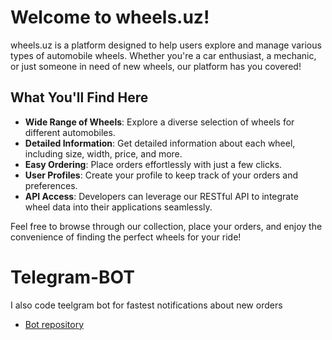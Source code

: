 # Welcome to wheels.uz!

wheels.uz is a platform designed to help users explore and manage various types of automobile wheels. Whether you're a car enthusiast, a mechanic, or just someone in need of new wheels, our platform has you covered!

## What You'll Find Here

- **Wide Range of Wheels**: Explore a diverse selection of wheels for different automobiles.
- **Detailed Information**: Get detailed information about each wheel, including size, width, price, and more.
- **Easy Ordering**: Place orders effortlessly with just a few clicks.
- **User Profiles**: Create your profile to keep track of your orders and preferences.
- **API Access**: Developers can leverage our RESTful API to integrate wheel data into their applications seamlessly.

Feel free to browse through our collection, place your orders, and enjoy the convenience of finding the perfect wheels for your ride!


# Telegram-BOT

I also code teelgram bot for fastest notifications about new orders

- [Bot repository](https://github.com/Rokki-Khazratov/wheels-orders)
